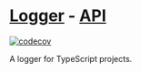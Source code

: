 # [Logger](https://tscommon.github.io/monorepo/packages/logger) - [API](https://tscommon.github.io/monorepo/api/logger)

[![codecov](https://codecov.io/gh/tscommon/monorepo/graph/badge.svg?token=I222OQNV9L)](https://codecov.io/gh/tscommon/monorepo)

A logger for TypeScript projects.

